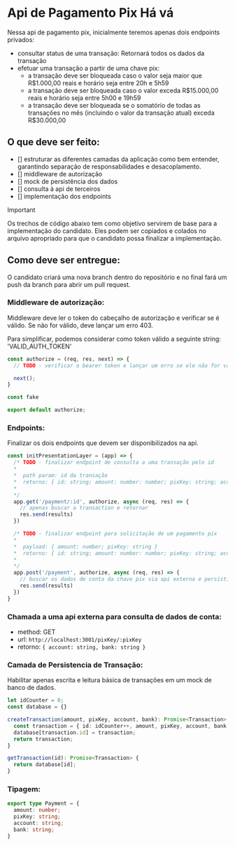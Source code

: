 # Api de Pagamento Pix Há vá

Nessa api de pagamento pix, inicialmente teremos apenas dois endpoints privados:
- consultar status de uma transação: Retornará todos os dados da transação
- efetuar uma transação a partir de uma chave pix:
  - a transação deve ser bloqueada caso o valor seja maior que R$1.000,00 reais e horário seja entre 20h e 5h59
  - a transação deve ser bloqueada caso o valor exceda R$15.000,00 reais e horário seja entre 5h00 e 19h59
  - a transação deve ser bloqueada se o somatório de todas as transações no mês (incluindo o valor da transação atual) exceda R$30.000,00

## O que deve ser feito:

- [] estruturar as diferentes camadas da aplicação como bem entender, garantindo separação de responsabilidades e desacoplamento. 
- [] middleware de autorização
- [] mock de persistência dos dados
- [] consulta à api de terceiros
- [] implementação dos endpoints

>[!IMPORTANT]
>Os trechos de código abaixo tem como objetivo servirem de base para a implementação do candidato. Eles podem ser copiados e colados no arquivo apropriado para que o candidato possa finalizar a implementação.

## Como deve ser entregue:

O candidato criará uma nova branch dentro do repositório e no final fará um push da branch para abrir um pull request.

### Middleware de autorização:
Middleware deve ler o token do cabeçalho de autorização e verificar se é válido. Se não for válido, deve lançar um erro 403.

Para simplificar, podemos considerar como token válido a seguinte string: 'VALID_AUTH_TOKEN'

```javascript
const authorize = (req, res, next) => {
  // TODO - verificar o bearer token e lançar um erro se ele não for válido

  next();
}

const fake

export default authorize;
```

### Endpoints:
Finalizar os dois endpoints que devem ser disponibilizados na api.

```javascript
const initPresentationLayer = (app) => {
  /* TODO - finalizar endpoint de consulta a uma transação pelo id
  *
  *  path param: id da transação
  *  retorno: { id: string; amount: number: number; pixKey: string; account: string; bank: string }
  *
  */
  app.get('/payment/:id', authorize, async (req, res) => {
    // apenas buscar a transaction e retornar
    res.send(results)
  })

  /* TODO - finalizar endpoint para solicitação de um pagamento pix
  * 
  *  payload: { amount: number; pixKey: string }
  *  retorno: { id: string; amount: number: number; pixKey: string; account: string; bank: string }
  *  
  */
  app.post('/payment', authorize, async (req, res) => {
    // buscar os dados de conta da chave pix via api externa e persistir o pagamento
    res.send(results)
  })  
}
```

### Chamada a uma api externa para consulta de dados de conta:
- method: GET
- url: `http://localhost:3001/pixKey/:pixKey`
- retorno: `{ account: string, bank: string }`

### Camada de Persistencia de Transação:

Habilitar apenas escrita e leitura básica de transações em um mock de banco de dados.

```typescript
let idCounter = 0;
const database = {}

createTransaction(amount, pixKey, account, bank): Promise<Transaction> {
  const transaction = { id: idCounter++, amount, pixKey, account, bank };
  database[transaction.id] = transaction;
  return transaction;
}

getTransaction(id): Promise<Transaction> {
  return database[id];
}

```

### Tipagem:
```typescript
export type Payment = {
  amount: number;
  pixKey: string;
  account: string;
  bank: string;
}
```
